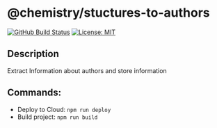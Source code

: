 # @chemistry/stuctures-to-authors
[![GitHub Build Status](https://github.com/chemistry/crystallography.io/workflows/CI/badge.svg)](https://github.com/chemistry/crystallography-api/actions?query=workflow%3ACI)
[![License: MIT](https://img.shields.io/badge/License-MIT-gren.svg)](https://opensource.org/licenses/MIT)

## Description
Extract Information about authors and store information

## Commands:
  * Deploy to Cloud: `npm run deploy`
  * Build project: `npm run build`
